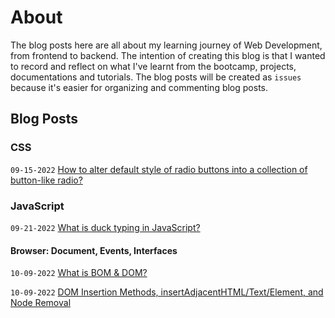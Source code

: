 # About

The blog posts here are all about my learning journey of Web Development, from frontend to backend. The intention of creating this blog is that I wanted to record and reflect on what I've learnt from the bootcamp, projects, documentations and tutorials. The blog posts will be created as `issues` because it's easier for organizing and commenting blog posts.

## Blog Posts

### CSS
`09-15-2022` [How to alter default style of radio buttons into a collection of button-like radio?](https://github.com/billychen0894/blog/issues/2)

### JavaScript
`09-21-2022` [What is duck typing in JavaScript?](https://github.com/billychen0894/blog/issues/3)

#### Browser: Document, Events, Interfaces
`10-09-2022` [What is BOM & DOM?](https://github.com/billychen0894/blog/issues/4)

`10-09-2022` [DOM Insertion Methods, insertAdjacentHTML/Text/Element, and Node Removal](https://github.com/billychen0894/blog/issues/5)

